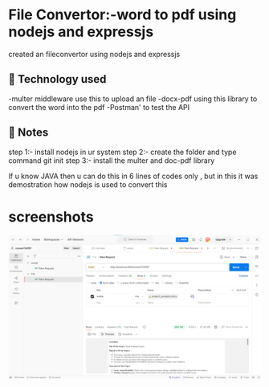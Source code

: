 # File Convertor:-word to pdf using nodejs and expressjs
created an fileconvertor using nodejs and expressjs 

## 🚀 Technology used

-multer middleware 
use this to upload an file 
-docx-pdf
using this library to convert the word into the pdf
-Postman'
to test the API


## 📝 Notes
step 1:- install nodejs in ur system
step 2:- create the folder and type command git init
step 3:- install the multer and doc-pdf library 

If u know JAVA then u can do this in 6 lines of codes only , but in this it was demostration how nodejs is used to convert this
# screenshots
![image alt](https://github.com/Hussain-Saabri/word-to-PDF/blob/ba3e36311c734fe6d30e4809354dd775a07bf7d2/screenshot.png)
